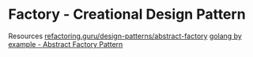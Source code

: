 # Factory - Creational Design Pattern

Resources
[refactoring.guru/design-patterns/abstract-factory](https://refactoring.guru/design-patterns/abstract-factory)
[golang by example - Abstract Factory Pattern](https://golangbyexample.com/abstract-factory-design-pattern-go/)
